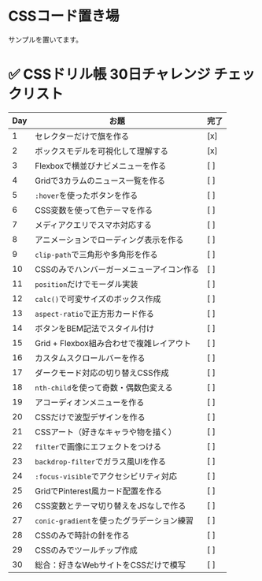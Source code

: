 # CSSコード置き場
サンプルを置いてます。


# ✅ CSSドリル帳 30日チャレンジ チェックリスト

| Day | お題 | 完了 |
|-----|------|------|
| 1 | セレクターだけで旗を作る | [x] |
| 2 | ボックスモデルを可視化して理解する | [x] |
| 3 | Flexboxで横並びナビメニューを作る | [ ] |
| 4 | Gridで3カラムのニュース一覧を作る | [ ] |
| 5 | `:hover`を使ったボタンを作る | [ ] |
| 6 | CSS変数を使って色テーマを作る | [ ] |
| 7 | メディアクエリでスマホ対応する | [ ] |
| 8 | アニメーションでローディング表示を作る | [ ] |
| 9 | `clip-path`で三角形や多角形を作る | [ ] |
| 10 | CSSのみでハンバーガーメニューアイコン作る | [ ] |
| 11 | `position`だけでモーダル実装 | [ ] |
| 12 | `calc()`で可変サイズのボックス作成 | [ ] |
| 13 | `aspect-ratio`で正方形カード作る | [ ] |
| 14 | ボタンをBEM記法でスタイル付け | [ ] |
| 15 | Grid + Flexbox組み合わせで複雑レイアウト | [ ] |
| 16 | カスタムスクロールバーを作る | [ ] |
| 17 | ダークモード対応の切り替えCSS作成 | [ ] |
| 18 | `nth-child`を使って奇数・偶数色変える | [ ] |
| 19 | アコーディオンメニューを作る | [ ] |
| 20 | CSSだけで波型デザインを作る | [ ] |
| 21 | CSSアート（好きなキャラや物を描く） | [ ] |
| 22 | `filter`で画像にエフェクトをつける | [ ] |
| 23 | `backdrop-filter`でガラス風UIを作る | [ ] |
| 24 | `:focus-visible`でアクセシビリティ対応 | [ ] |
| 25 | GridでPinterest風カード配置を作る | [ ] |
| 26 | CSS変数とテーマ切り替えをJSなしで作る | [ ] |
| 27 | `conic-gradient`を使ったグラデーション練習 | [ ] |
| 28 | CSSのみで時計の針を作る | [ ] |
| 29 | CSSのみでツールチップ作成 | [ ] |
| 30 | 総合：好きなWebサイトをCSSだけで模写 | [ ] |
